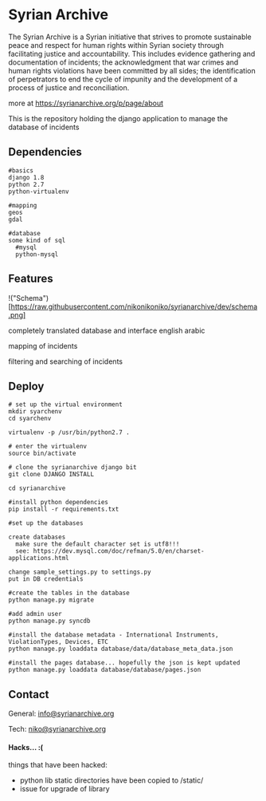 # Syrian Archive

The Syrian Archive is a Syrian initiative that strives to promote sustainable peace and respect for human rights within Syrian society through facilitating justice and accountability.
This includes evidence gathering and documentation of incidents; the acknowledgment that war crimes and human rights violations have been committed by all sides; the identification of perpetrators to end the cycle of impunity and the development of a process of justice and reconciliation.

more at https://syrianarchive.org/p/page/about

This is the repository holding the django application to manage the database of incidents

## Dependencies

    #basics
    django 1.8
    python 2.7
    python-virtualenv

    #mapping
    geos
    gdal

    #database
    some kind of sql
      #mysql
      python-mysql

## Features

!("Schema")[https://raw.githubusercontent.com/nikonikoniko/syrianarchive/dev/schema.png]

  completely translated database and interface
    english
    arabic

  mapping of incidents

  filtering and searching of incidents

## Deploy

    # set up the virtual environment
    mkdir syarchenv
    cd syarchenv

    virtualenv -p /usr/bin/python2.7 .

    # enter the virtualenv
    source bin/activate

    # clone the syrianarchive django bit
    git clone DJANGO INSTALL

    cd syrianarchive

    #install python dependencies
    pip install -r requirements.txt

    #set up the databases

    create databases
      make sure the default character set is utf8!!!
      see: https://dev.mysql.com/doc/refman/5.0/en/charset-applications.html

    change sample_settings.py to settings.py
    put in DB credentials

    #create the tables in the database
    python manage.py migrate

    #add admin user
    python manage.py syncdb

    #install the database metadata - International Instruments, ViolationTypes, Devices, ETC
    python manage.py loaddata database/data/database_meta_data.json

    #install the pages database... hopefully the json is kept updated
    python manage.py loaddata database/database/pages.json


## Contact

General:
info@syrianarchive.org

Tech:
niko@syrianarchive.org


#### Hacks... :(

things that have been hacked:
 - python lib static directories have been copied to /static/
  - issue for upgrade of library




